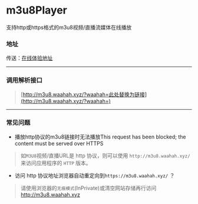 # m3u8Player
支持http或https格式的m3u8视频/直播流媒体在线播放

### 地址
传送：[在线体验地址](http://m3u8.waahah.xyz/)

---

### 调用解析接口
> [http://m3u8.waahah.xyz/?waahah=此处替换为链接](http://m3u8.waahah.xyz/?waahah=)
---

### 常见问题
- 播放http协议的m3u8链接时无法播放This request has been blocked; the content must be served over HTTPS
> 如`M3U8`视频/直播URL是 http 协议，则可以使用 `http://m3u8.waahah.xyz/` 来访问应用程序的 `HTTP` 版本。
- 访问 http 协议地址浏览器自动重定向到`https://m3u8.waahah.xyz/` ？
> 请使用浏览器的`无痕模式`(InPrivate)或清空网站存储再行访问 http://m3u8.waahah.xyz
